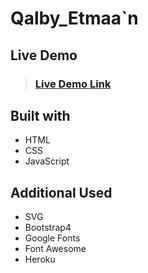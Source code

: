 # Qalby_Etmaa`n

<!-- ![image preview](imgs/Preview.PNG) -->


## Live Demo

> ### [Live Demo Link](https://qalby-etma2n.herokuapp.com/)

## Built with

- HTML
- CSS
- JavaScript

## Additional Used

- SVG
- Bootstrap4
- Google Fonts
- Font Awesome
- Heroku 


